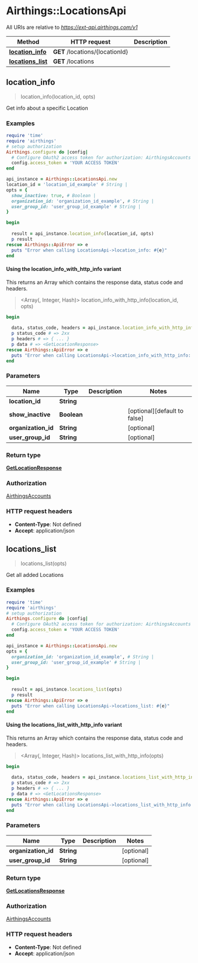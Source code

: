 # Airthings::LocationsApi

All URIs are relative to *https://ext-api.airthings.com/v1*

| Method | HTTP request | Description |
| ------ | ------------ | ----------- |
| [**location_info**](LocationsApi.md#location_info) | **GET** /locations/{locationId} |  |
| [**locations_list**](LocationsApi.md#locations_list) | **GET** /locations |  |


## location_info

> <GetLocationResponse> location_info(location_id, opts)



Get info about a specific Location

### Examples

```ruby
require 'time'
require 'airthings'
# setup authorization
Airthings.configure do |config|
  # Configure OAuth2 access token for authorization: AirthingsAccounts
  config.access_token = 'YOUR ACCESS TOKEN'
end

api_instance = Airthings::LocationsApi.new
location_id = 'location_id_example' # String | 
opts = {
  show_inactive: true, # Boolean | 
  organization_id: 'organization_id_example', # String | 
  user_group_id: 'user_group_id_example' # String | 
}

begin
  
  result = api_instance.location_info(location_id, opts)
  p result
rescue Airthings::ApiError => e
  puts "Error when calling LocationsApi->location_info: #{e}"
end
```

#### Using the location_info_with_http_info variant

This returns an Array which contains the response data, status code and headers.

> <Array(<GetLocationResponse>, Integer, Hash)> location_info_with_http_info(location_id, opts)

```ruby
begin
  
  data, status_code, headers = api_instance.location_info_with_http_info(location_id, opts)
  p status_code # => 2xx
  p headers # => { ... }
  p data # => <GetLocationResponse>
rescue Airthings::ApiError => e
  puts "Error when calling LocationsApi->location_info_with_http_info: #{e}"
end
```

### Parameters

| Name | Type | Description | Notes |
| ---- | ---- | ----------- | ----- |
| **location_id** | **String** |  |  |
| **show_inactive** | **Boolean** |  | [optional][default to false] |
| **organization_id** | **String** |  | [optional] |
| **user_group_id** | **String** |  | [optional] |

### Return type

[**GetLocationResponse**](GetLocationResponse.md)

### Authorization

[AirthingsAccounts](../README.md#AirthingsAccounts)

### HTTP request headers

- **Content-Type**: Not defined
- **Accept**: application/json


## locations_list

> <GetLocationsResponse> locations_list(opts)



Get all added Locations

### Examples

```ruby
require 'time'
require 'airthings'
# setup authorization
Airthings.configure do |config|
  # Configure OAuth2 access token for authorization: AirthingsAccounts
  config.access_token = 'YOUR ACCESS TOKEN'
end

api_instance = Airthings::LocationsApi.new
opts = {
  organization_id: 'organization_id_example', # String | 
  user_group_id: 'user_group_id_example' # String | 
}

begin
  
  result = api_instance.locations_list(opts)
  p result
rescue Airthings::ApiError => e
  puts "Error when calling LocationsApi->locations_list: #{e}"
end
```

#### Using the locations_list_with_http_info variant

This returns an Array which contains the response data, status code and headers.

> <Array(<GetLocationsResponse>, Integer, Hash)> locations_list_with_http_info(opts)

```ruby
begin
  
  data, status_code, headers = api_instance.locations_list_with_http_info(opts)
  p status_code # => 2xx
  p headers # => { ... }
  p data # => <GetLocationsResponse>
rescue Airthings::ApiError => e
  puts "Error when calling LocationsApi->locations_list_with_http_info: #{e}"
end
```

### Parameters

| Name | Type | Description | Notes |
| ---- | ---- | ----------- | ----- |
| **organization_id** | **String** |  | [optional] |
| **user_group_id** | **String** |  | [optional] |

### Return type

[**GetLocationsResponse**](GetLocationsResponse.md)

### Authorization

[AirthingsAccounts](../README.md#AirthingsAccounts)

### HTTP request headers

- **Content-Type**: Not defined
- **Accept**: application/json

